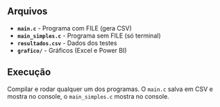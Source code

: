 ## Arquivos

- **`main.c`** - Programa com FILE (gera CSV)
- **`main_simples.c`** - Programa sem FILE (só terminal)
- **`resultados.csv`** - Dados dos testes
- **`grafico/`** - Gráficos (Excel e Power BI)

## Execução

Compilar e rodar qualquer um dos programas. O `main.c` salva em CSV e mostra no console, o `main_simples.c` mostra no console.
